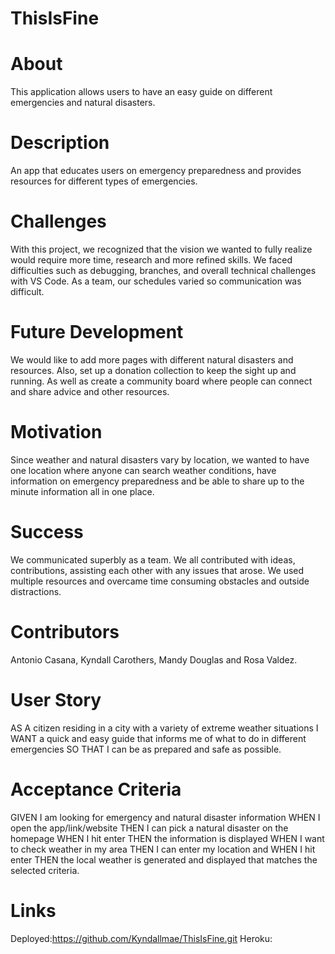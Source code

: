# ThisIsFine

# About

This application allows users to have an easy guide on different emergencies and natural disasters.

# Description

An app that educates users on emergency preparedness and provides resources for different types of emergencies.

# Challenges

With this project, we recognized that the vision we wanted to fully realize would require more time, research and more refined skills. We faced difficulties such as debugging, branches, and overall technical challenges with VS Code. As a team, our schedules varied so communication was difficult.

# Future Development

We would like to add more pages with different natural disasters and resources. Also, set up a donation collection to keep the sight up and running. As well as create a community board where people can connect and share advice and other resources.

# Motivation

Since weather and natural disasters vary by location, we wanted to have one location where anyone can search weather conditions, have information on emergency preparedness and be able to share up to the minute information all in one place.

# Success

We communicated superbly as a team. We all contributed with ideas, contributions, assisting each other with any issues that arose. We used multiple resources and overcame time consuming obstacles and outside distractions.

# Contributors

Antonio Casana, Kyndall Carothers, Mandy Douglas and Rosa Valdez.

# User Story

AS A citizen residing in a city with a variety of extreme weather situations
I WANT a quick and easy guide that informs me of what to do in different emergencies
SO THAT I can be as prepared and safe as possible.

# Acceptance Criteria

GIVEN I am looking for emergency and natural disaster information WHEN I open the app/link/website THEN I can pick a natural disaster on the homepage WHEN I hit enter THEN the information is displayed WHEN I want to check weather in my area THEN I can enter my location and WHEN I hit enter THEN the local weather is generated and displayed that matches the selected criteria.

# Links

Deployed:https://github.com/Kyndallmae/ThisIsFine.git
Heroku:
